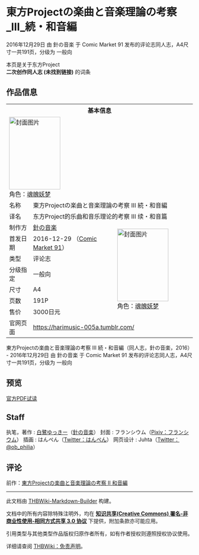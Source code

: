 # 東方Projectの楽曲と音楽理論の考察_Ⅲ_続・和音編

<!-- source html: G:\repos\THBWiki-Markdown-Builder\THBWikiMarkdown\Temp\main\2\2e\ns0%3A%E6%9D%B1%E6%96%B9Project%E3%81%AE%E6%A5%BD%E6%9B%B2%E3%81%A8%E9%9F%B3%E6%A5%BD%E7%90%86%E8%AB%96%E3%81%AE%E8%80%83%E5%AF%9F_%E2%85%A2_%E7%B6%9A%E3%83%BB%E5%92%8C%E9%9F%B3%E7%B7%A8.html -->

2016年12月29日 由 針の音楽 于 Comic Market 91 发布的评论志同人志，A4尺寸一共191页，分级为 一般向

本页是关于东方Project  
 **二次创作同人志 (未找到链接)** 的词条
## 作品信息

<table><tbody><tr><th colspan="3">基本信息</th></tr><tr><td class="cover-artwork-mobile" colspan="2"><a href="./文件-東方Projectの楽曲と音楽理論の考察_Ⅲ_続・和音編封面.jpg.md" class="image" title="封面图片"><img alt="封面图片" src="https://upload.thwiki.cc/thumb/4/40/%E6%9D%B1%E6%96%B9Project%E3%81%AE%E6%A5%BD%E6%9B%B2%E3%81%A8%E9%9F%B3%E6%A5%BD%E7%90%86%E8%AB%96%E3%81%AE%E8%80%83%E5%AF%9F_%E2%85%A2_%E7%B6%9A%E3%83%BB%E5%92%8C%E9%9F%B3%E7%B7%A8%E5%B0%81%E9%9D%A2.jpg/138px-%E6%9D%B1%E6%96%B9Project%E3%81%AE%E6%A5%BD%E6%9B%B2%E3%81%A8%E9%9F%B3%E6%A5%BD%E7%90%86%E8%AB%96%E3%81%AE%E8%80%83%E5%AF%9F_%E2%85%A2_%E7%B6%9A%E3%83%BB%E5%92%8C%E9%9F%B3%E7%B7%A8%E5%B0%81%E9%9D%A2.jpg" decoding="async" loading="lazy" width="138" height="196" srcset="https://upload.thwiki.cc/thumb/4/40/%E6%9D%B1%E6%96%B9Project%E3%81%AE%E6%A5%BD%E6%9B%B2%E3%81%A8%E9%9F%B3%E6%A5%BD%E7%90%86%E8%AB%96%E3%81%AE%E8%80%83%E5%AF%9F_%E2%85%A2_%E7%B6%9A%E3%83%BB%E5%92%8C%E9%9F%B3%E7%B7%A8%E5%B0%81%E9%9D%A2.jpg/208px-%E6%9D%B1%E6%96%B9Project%E3%81%AE%E6%A5%BD%E6%9B%B2%E3%81%A8%E9%9F%B3%E6%A5%BD%E7%90%86%E8%AB%96%E3%81%AE%E8%80%83%E5%AF%9F_%E2%85%A2_%E7%B6%9A%E3%83%BB%E5%92%8C%E9%9F%B3%E7%B7%A8%E5%B0%81%E9%9D%A2.jpg 1.5x, https://upload.thwiki.cc/thumb/4/40/%E6%9D%B1%E6%96%B9Project%E3%81%AE%E6%A5%BD%E6%9B%B2%E3%81%A8%E9%9F%B3%E6%A5%BD%E7%90%86%E8%AB%96%E3%81%AE%E8%80%83%E5%AF%9F_%E2%85%A2_%E7%B6%9A%E3%83%BB%E5%92%8C%E9%9F%B3%E7%B7%A8%E5%B0%81%E9%9D%A2.jpg/277px-%E6%9D%B1%E6%96%B9Project%E3%81%AE%E6%A5%BD%E6%9B%B2%E3%81%A8%E9%9F%B3%E6%A5%BD%E7%90%86%E8%AB%96%E3%81%AE%E8%80%83%E5%AF%9F_%E2%85%A2_%E7%B6%9A%E3%83%BB%E5%92%8C%E9%9F%B3%E7%B7%A8%E5%B0%81%E9%9D%A2.jpg 2x" data-file-width="2893" data-file-height="4092"></a><div class="cover-char">角色：<a href="./魂魄妖梦.md" title="魂魄妖梦">魂魄妖梦</a></div></td>
</tr><tr><td class="label">名称</td><td colspan="2"> 東方Projectの楽曲と音楽理論の考察 Ⅲ 続・和音編 </td></tr><tr><td class="label">译名</td><td colspan="2"> 东方Project的乐曲和音乐理论的考察 Ⅲ 续・和音篇 </td></tr><tr><td class="label">制作方</td><td><a href="./針の音楽.md" title="針の音楽">針の音楽</a></td><td class="cover-artwork" rowspan="7" style="min-width:196px;"><a href="./文件-東方Projectの楽曲と音楽理論の考察_Ⅲ_続・和音編封面.jpg.md" class="image" title="封面图片"><img alt="封面图片" src="https://upload.thwiki.cc/thumb/4/40/%E6%9D%B1%E6%96%B9Project%E3%81%AE%E6%A5%BD%E6%9B%B2%E3%81%A8%E9%9F%B3%E6%A5%BD%E7%90%86%E8%AB%96%E3%81%AE%E8%80%83%E5%AF%9F_%E2%85%A2_%E7%B6%9A%E3%83%BB%E5%92%8C%E9%9F%B3%E7%B7%A8%E5%B0%81%E9%9D%A2.jpg/138px-%E6%9D%B1%E6%96%B9Project%E3%81%AE%E6%A5%BD%E6%9B%B2%E3%81%A8%E9%9F%B3%E6%A5%BD%E7%90%86%E8%AB%96%E3%81%AE%E8%80%83%E5%AF%9F_%E2%85%A2_%E7%B6%9A%E3%83%BB%E5%92%8C%E9%9F%B3%E7%B7%A8%E5%B0%81%E9%9D%A2.jpg" decoding="async" loading="lazy" width="138" height="196" srcset="https://upload.thwiki.cc/thumb/4/40/%E6%9D%B1%E6%96%B9Project%E3%81%AE%E6%A5%BD%E6%9B%B2%E3%81%A8%E9%9F%B3%E6%A5%BD%E7%90%86%E8%AB%96%E3%81%AE%E8%80%83%E5%AF%9F_%E2%85%A2_%E7%B6%9A%E3%83%BB%E5%92%8C%E9%9F%B3%E7%B7%A8%E5%B0%81%E9%9D%A2.jpg/208px-%E6%9D%B1%E6%96%B9Project%E3%81%AE%E6%A5%BD%E6%9B%B2%E3%81%A8%E9%9F%B3%E6%A5%BD%E7%90%86%E8%AB%96%E3%81%AE%E8%80%83%E5%AF%9F_%E2%85%A2_%E7%B6%9A%E3%83%BB%E5%92%8C%E9%9F%B3%E7%B7%A8%E5%B0%81%E9%9D%A2.jpg 1.5x, https://upload.thwiki.cc/thumb/4/40/%E6%9D%B1%E6%96%B9Project%E3%81%AE%E6%A5%BD%E6%9B%B2%E3%81%A8%E9%9F%B3%E6%A5%BD%E7%90%86%E8%AB%96%E3%81%AE%E8%80%83%E5%AF%9F_%E2%85%A2_%E7%B6%9A%E3%83%BB%E5%92%8C%E9%9F%B3%E7%B7%A8%E5%B0%81%E9%9D%A2.jpg/277px-%E6%9D%B1%E6%96%B9Project%E3%81%AE%E6%A5%BD%E6%9B%B2%E3%81%A8%E9%9F%B3%E6%A5%BD%E7%90%86%E8%AB%96%E3%81%AE%E8%80%83%E5%AF%9F_%E2%85%A2_%E7%B6%9A%E3%83%BB%E5%92%8C%E9%9F%B3%E7%B7%A8%E5%B0%81%E9%9D%A2.jpg 2x" data-file-width="2893" data-file-height="4092"></a><div class="cover-char">角色：<a href="./魂魄妖梦.md" title="魂魄妖梦">魂魄妖梦</a></div></td>
</tr><tr><td class="label">首发日期</td><td>2016-12-29&#160;（<a href="/展会作品列表?e=Comic+Market%2391">Comic Market 91</a>）</td></tr><tr><td class="label">类型</td><td>评论志</td></tr><tr><td class="label">分级指定</td><td>一般向</td></tr><tr><td class="label">尺寸</td><td>A4</td></tr><tr><td class="label">页数</td><td>191P</td></tr><tr><td class="label">售价</td><td>3000日元</td></tr>
<tr><td class="label">官网页面</td><td colspan="2"><a rel="nofollow" class="external free" href="https://harimusic-005a.tumblr.com/">https://harimusic-005a.tumblr.com/</a></td></tr></tbody></table>

東方Projectの楽曲と音楽理論の考察 Ⅲ 続・和音編（同人志，針の音楽，2016） - 2016年12月29日 由 針の音楽 于 Comic Market 91 发布的评论志同人志，A4尺寸一共191页，分级为 一般向
## 预览
  
[官方PDF试读](https://harimusic.net/pdf/trial003.pdf)
  

## Staff
执笔，著作
: [白鷺ゆっきー](./白鷺ゆっきー.md)（[針の音楽](./針の音楽.md)）
封面
: フランシウム（[Pixiv：フランシウム](https://www.pixiv.net/users/1700230)）
插画
: はんぺん（[Twitter：はんぺん](https://twitter.com/atamapokopoko)）
网页设计
: Juhta（[Twitter：@ob_philia](https://twitter.com/ob_philia)）

## 评论
  
前作：[東方Projectの楽曲と音楽理論の考察 Ⅱ 和音編](./東方Projectの楽曲と音楽理論の考察_Ⅱ_和音編.md)
  
  
  

  





---

此文档由 [THBWiki-Markdown-Builder](https://github.com/Delsin-Yu/THBWiki-Markdown-Builder) 构建。

文档中的所有内容除特殊注明外，均在 [**知识共享(Creative Commons) 署名-非商业性使用-相同方式共享 3.0 协议**](https://creativecommons.org/licenses/by-sa/3.0/deed.zh-hans) 下提供，附加条款亦可能应用。

引用类型与其他类型作品版权归原作者所有，如有作者授权则遵照授权协议使用。

详细请查阅 [THBWiki：免责声明](https://thbwiki.cc/THBWiki:%E5%85%8D%E8%B4%A3%E5%A3%B0%E6%98%8E)。


